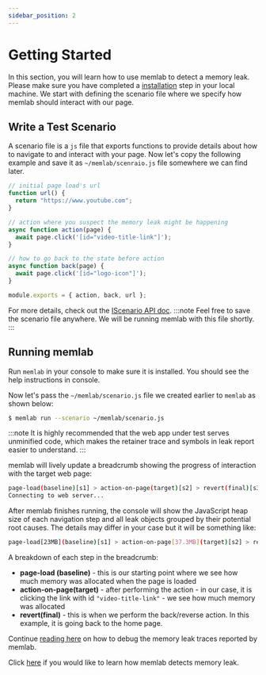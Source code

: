 ```yaml
---
sidebar_position: 2
---
```


# Getting Started
In this section, you will learn how to use memlab to detect a memory leak.
Please make sure you have completed a [installation](./installation.md)
step in your local machine. We start with defining the scenario file where we
specify how memlab should interact with our page.


## Write a Test Scenario
A scenario file is a `js` file that exports functions to provide details about
how to navigate to and interact with your page. Now let's copy the following
example and save it as `~/memlab/scenraio.js` file somewhere we can find later.

```javascript
// initial page load's url
function url() {
  return "https://www.youtube.com";
}

// action where you suspect the memory leak might be happening
async function action(page) {
  await page.click('[id="video-title-link"]');
}

// how to go back to the state before action
async function back(page) {
  await page.click('[id="logo-icon"]');
}

module.exports = { action, back, url };
```

For more details, check out the
[IScenario API doc](./api/interfaces/core_src.IScenario.md).
:::note
Feel free to save the scenario file anywhere. We will be running memlab
with this file shortly.
:::

## Running memlab
Run `memlab` in your console to make sure it is installed. You should see
the help instructions in console.

Now let's pass the `~/memlab/scenario.js` file we created earlier to `memlab`
as shown below:

```bash
$ memlab run --scenario ~/memlab/scenario.js
```

:::note
It is highly recommended that the web app under test serves unminified code,
which makes the retainer trace and symbols in leak report easier to understand.
:::

memlab will lively update a breadcrumb showing the progress of interaction
with the target web page:

```bash
page-load(baseline)[s1] > action-on-page(target)[s2] > revert(final)[s3]
Connecting to web server...
```

After memlab finishes running, the console will show the JavaScript heap size
of each navigation step and all leak objects grouped by their potential root
causes. The details may differ in your case but it will be something like:

```bash
page-load[23MB](baseline)[s1] > action-on-page[37.3MB](target)[s2] > revert[35.9MB](final)[s3]
```

A breakdown of each step in the breadcrumb:
- **page-load (baseline)** - this is our starting point where we see how much
  memory was allocated when the page is loaded
- **action-on-page(target)** - after performing the action - in our case, it is
  clicking the link with id `"video-title-link"` - we see how much memory
  was allocated
- **revert(final)** - this is when we perform the back/reverse action.
  In this example, it is going back to the home page.

Continue [reading here](./guides/01-detached-dom.mdx) on how to debug the
memory leak traces reported by memlab.

Click [here](./how-memlab-works.md) if you would like to
learn how memlab detects memory leak.

